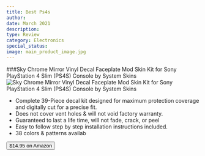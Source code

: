 ```yaml
---
title: Best Ps4s
author: 
date: March 2021
description: 
type: Review
category: Electronics
special_status: 
image: main_product_image.jpg
---
```

###Sky Chrome Mirror Vinyl Decal Faceplate Mod Skin Kit for Sony PlayStation 4 Slim (PS4S) Console by System Skins
![Sky Chrome Mirror Vinyl Decal Faceplate Mod Skin Kit for Sony PlayStation 4 Slim (PS4S) Console by System Skins](https://images-na.ssl-images-amazon.com/images/I/41F8wmIh6lL._SX300_SY300_QL70_ML2_.jpg)
- Complete 39-Piece decal kit designed for maximum protection coverage and digitally cut for a precise fit.
- Does not cover vent holes & will not void factory warranty.
- Guaranteed to last a life time, will not fade, crack, or peel
- Easy to follow step by step installation instructions included.
- 38 colors & patterns availab

[<button class="button">$14.95 on Amazon</button>](https://www.amazon.com/Sony-PlayStation-Slim-Skin-PS4S-4/dp/B01N2L9TJB/ref=sr_1_1?dchild=1&keywords=ps4s&qid=1614631714&sr=8-1)
